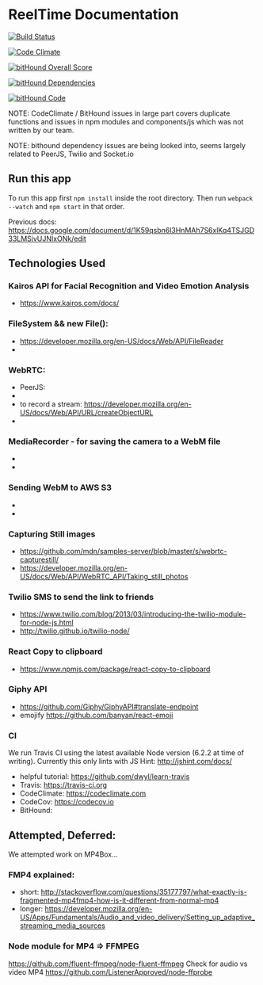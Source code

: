 # ReelTime Documentation

[![Build Status](https://travis-ci.org/cpruijsen/tryreeltime.svg?branch=master)](https://travis-ci.org/cpruijsen/tryreeltime)

[![Code Climate](https://codeclimate.com/repos/579b9ee4419e043ce200148b/badges/5e84f2d2c8edddb40cfc/gpa.svg)](https://codeclimate.com/repos/579b9ee4419e043ce200148b/feed)

[![bitHound Overall Score](https://www.bithound.io/github/cpruijsen/tryreeltime/badges/score.svg)](https://www.bithound.io/github/cpruijsen/tryreeltime)

[![bitHound Dependencies](https://www.bithound.io/github/cpruijsen/tryreeltime/badges/dependencies.svg)](https://www.bithound.io/github/cpruijsen/tryreeltime/master/dependencies/npm)

[![bitHound Code](https://www.bithound.io/github/cpruijsen/tryreeltime/badges/code.svg)](https://www.bithound.io/github/cpruijsen/tryreeltime)

NOTE: CodeClimate / BitHound issues in large part covers duplicate functions and issues in npm modules and components/js which was not written by our team.

NOTE: bithound dependency issues are being looked into, seems largely related to PeerJS, Twilio and Socket.io

## Run this app

To run this app first `npm install` inside the root directory.
Then run `webpack --watch` and `npm start` in that order.

Previous docs: https://docs.google.com/document/d/1K59qsbn6l3HnMAh7S6xlKq4TSJGD33LMSjvUJNIxONk/edit

## Technologies Used

### Kairos API for Facial Recognition and Video Emotion Analysis
- https://www.kairos.com/docs/

### FileSystem && new File():
- https://developer.mozilla.org/en-US/docs/Web/API/FileReader
-

### WebRTC:
- PeerJS:
-
- to record a stream: https://developer.mozilla.org/en-US/docs/Web/API/URL/createObjectURL
-

### MediaRecorder - for saving the camera to a WebM file
-
-

### Sending WebM to AWS S3
-
-

### Capturing Still images
- https://github.com/mdn/samples-server/blob/master/s/webrtc-capturestill/
- https://developer.mozilla.org/en-US/docs/Web/API/WebRTC_API/Taking_still_photos

### Twilio SMS to send the link to friends
- https://www.twilio.com/blog/2013/03/introducing-the-twilio-module-for-node-js.html
- http://twilio.github.io/twilio-node/

### React Copy to clipboard
- https://www.npmjs.com/package/react-copy-to-clipboard

### Giphy API
- https://github.com/Giphy/GiphyAPI#translate-endpoint
- emojify https://github.com/banyan/react-emoji

### CI

We run Travis CI using the latest available Node version (6.2.2 at time of writing). Currently this only lints with JS Hint: http://jshint.com/docs/

- helpful tutorial: https://github.com/dwyl/learn-travis
- Travis: https://travis-ci.org
- CodeClimate: https://codeclimate.com
- CodeCov: https://codecov.io
- BitHound:

## Attempted, Deferred:

We attempted work on MP4Box...

### FMP4 explained:
- short: http://stackoverflow.com/questions/35177797/what-exactly-is-fragmented-mp4fmp4-how-is-it-different-from-normal-mp4
- longer: https://developer.mozilla.org/en-US/Apps/Fundamentals/Audio_and_video_delivery/Setting_up_adaptive_streaming_media_sources

### Node module for MP4 => FFMPEG
https://github.com/fluent-ffmpeg/node-fluent-ffmpeg
Check for audio vs video MP4
https://github.com/ListenerApproved/node-ffprobe
